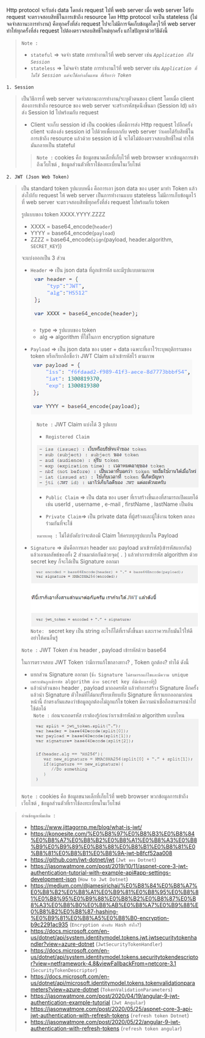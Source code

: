 Http protocol จะรับส่ง data โดยส่ง request ไปที่ web server เมื่อ web server ได้รับ request จะตรวจสอบสิทธิ์ในการเข้าถึง resource โดย Http protocol จะเป็น stateless (ไม่จดจำสถานะการทำงาน) คือทุกครั้งที่ส่ง request ไปจะไม่มีการจัดเก็บข้อมูลใดๆไว้ที่ web server ทำให้ทุกครั้งที่ส่ง request ไปต้องตรวจสอบสิทธิ์ใหม่ทุกครั้ง แก้ไขปัญหาด้วยวิธีดังนี้

> `Note :` 
> - `stateful` => จดจำ state การทำงานไว้ที่ web server เช่น _`Application ที่ใช้ Session`_
> - `stateless` => ไม่จดจำ state การทำงานไว้ที่ web server เช่น _`Application ที่ไม่ใช้ Session แต่จะใช้อย่างอื่นแทน ที่เรียกว่า Token`_

`1. Session`
> เป็นวิธีการที่ web server จดจำสถานะการทำงาน/ระบุตัวตนของ client โดยเมื่อ client ต้องการเข้าถึง resource ของ web server จะสร้างรหัสชุดนึงขึ้นมา (Session Id) แล้วส่ง Session Id ไปพร้อมกับ request 
> - Client จะเก็บ session id เป็น cookies เมื่อมีการส่ง Http request ไปอีกครั้ง client จะต้องส่ง session id ไปด้วยเพื่อบอกกับ web server ว่าเคยได้รับสิทธิ์ในการเข้าถึง resource แล้วด้วย session id นี้ จะได้ไม่ต้องตรวจสอบสิทธิ์ใหม่ ทำให้มันกลายเป็น stateful
>> `Note :` cookies คือ ข้อมูลขนาดเล็กที่เก็บไว้ที่ web browser พวกข้อมูลการเข้าถึงเว็บไซต์ , ข้อมูลส่วนตัวที่เราใช้ลงทะเบี่ยนในเว็บไซต์

`2. JWT (Json Web Token)`
> เป็น standard token รูปแบบหนึ่ง คือการเอา json data ของ user มาทำ Token แล้วส่งไปกับ request ให้ web server เป็นการทำงานแบบ stateless ไม่มีการเก็บข้อมูลไว้ที่ web server จะตรวจสอบสิทธิ์ทุกครั้งที่ส่ง request ไปพร้อมกับ token
>
> รูปแบบของ token XXXX.YYYY.ZZZZ
> - XXXX = base64_encode(`header`)
> - YYYY = base64_encode(`payload`)
> - ZZZZ = base64_encode(`sign`(payload, header.algorithm, `SECRET_KEY`)) 
>
> จะแบ่งออกเป็น 3 ส่วน
> - `Header` => เป็น json data ที่ถูกเข้ารหัส และมีรูปแบบตามภาพ \
> ![jwt1](picture/jwt1.PNG)
>   - type => รูปแบบของ token
>   - alg => algorithm ที่ใช้ในการ encryption signature
>
> - `Payload` => เป็น json data ของ user + data เฉพาะที่เอาไว้ระบุพฤติกรรมของ token หรือเรียกอีกชื่อว่า  JWT Claim  แล้วเข้ารหัสไว้ ตามภาพ
> ![jwt2](picture/jwt2.PNG)
>
>> `Note :` JWT Claim แบ่งได้ 3 รูปแบบ
>>   - `Registered Claim` 
>>
>> ![jwt3](picture/jwt3.PNG)
>> 
>>   - `Public Claim` => เป็น data ของ user ที่เราสร้างขึ้นเองที่สามารถเปิดเผยได้ เช่น userId , username , e-mail , firstName , lastName เป็นต้น
>>
>>   - `Private Claim`=> เป็น private data  ที่ผู้สร้างและผู้ใช้งาน token ตกลงร่วมกันที่จะใช้
>> 
>> `หมายเหตุ :` ไม่ได้บังคับว่าจะต้องมี Claim ให้ครบทุกรูปแบบใน Payload
>
> - `Signature` => มันคือการเอา header และ payload มาเข้ารหัส(เข้ารหัสแยกกัน) แล้วเอาผลลัพธ์ของทั้ง 2 ส่วนมาต่อกันด้วยจุด( `.` ) แล้วทำการเข้ารหัส algorithm ด้วย secret key ก็จะได้เป็น Signature ออกมา
> ![jwt4](picture/jwt4.PNG)
> `Note: ` secret key เป็น string อะไรก็ได้ที่เราตั้งขึ้นมา และเราควรเก็บมันไว้ให้ดีอย่าให้คนอื่นรู้
>
> `Note :` JWT Token ส่วน header , payload เข้ารหัสด้วย base64
>
> ในการตรวจสอบ JWT Token ว่ามีการแก้ไขกลางทาง? , Token ถูกต้อง? ทำได้ ดังนี้
> - แยกส่วน Signature ออกมา (`ซึ่ง Signature ไม่สามารถแก้ไขและมีความ unique เพราะมันถูกเข้ารหัส algorithm ด้วย secret key ที่มีเพียงเราที่รู้`)
> - แล้วนำส่วนของ header , payload มาถอดรหัส แล้วทำการสร้าง Signature อีกครั้ง แล้วนำ Signature ตัวใหม่ที่ได้มาเปรียบเทียบกับ Signature ที่เราแยกออกมาก่อนหน้านี้ ถ้าตรงกันแสดงว่าข้อมูลถูกต้องไม่ถูกแก้ไข token มีความน่าเชื่อถือสามารถนำไปใช้ต่อได้ \
>` Note :` ก่อนจะถอดรหัส เราต้องรู้ก่อนว่าเราเข้ารหัสด้วย algorithm แบบไหน
> ![jwt5](picture/jwt5.PNG)
> 
> `Note :` cookies คือ ข้อมูลขนาดเล็กที่เก็บไว้ที่ web browser พวกข้อมูลการเข้าถึงเว็บไซต์ , ข้อมูลส่วนตัวที่เราใช้ลงทะเบี่ยนในเว็บไซต์

> `อ่านข้อมูลเพิ่มเติม : ` 
> - https://www.jittagornp.me/blog/what-is-jwt/
> - https://konoesite.com/%E0%B8%97%E0%B8%B3%E0%B8%84%E0%B8%A7%E0%B8%B2%E0%B8%A1%E0%B8%A3%E0%B8%B9%E0%B9%89%E0%B8%88%E0%B8%B1%E0%B8%81%E0%B8%81%E0%B8%B1%E0%B8%9A-jwt-b8fcf52aa008
> - https://github.com/jwt-dotnet/jwt (`Jwt ของ Dotnet`)
> - https://jasonwatmore.com/post/2019/10/11/aspnet-core-3-jwt-authentication-tutorial-with-example-api#app-settings-development-json (`How to Jwt Dotnet`)
> - https://medium.com/@jamesirichai/%E0%B8%84%E0%B8%A7%E0%B8%B2%E0%B8%A1%E0%B9%81%E0%B8%95%E0%B8%81%E0%B8%95%E0%B9%88%E0%B8%B2%E0%B8%87%E0%B8%A3%E0%B8%B0%E0%B8%AB%E0%B8%A7%E0%B9%88%E0%B8%B2%E0%B8%87-hashing-%E0%B9%81%E0%B8%A5%E0%B8%B0-encryption-b9c2291ac935 (`Encryption ต่างกับ Hash ยังไง?`)
> - https://docs.microsoft.com/en-us/dotnet/api/system.identitymodel.tokens.jwt.jwtsecuritytokenhandler?view=azure-dotnet (`JwtSecurityTokenHandler`)
> - https://docs.microsoft.com/en-us/dotnet/api/system.identitymodel.tokens.securitytokendescriptor?view=netframework-4.8&viewFallbackFrom=netcore-3.1 (`SecurityTokenDescriptor`)
> - https://docs.microsoft.com/en-us/dotnet/api/microsoft.identitymodel.tokens.tokenvalidationparameters?view=azure-dotnet (`TokenValidationParameters`)
> - https://jasonwatmore.com/post/2020/04/19/angular-9-jwt-authentication-example-tutorial (`Jwt Angular`)
> - https://jasonwatmore.com/post/2020/05/25/aspnet-core-3-api-jwt-authentication-with-refresh-tokens (`refresh token Dotnet`)
> - https://jasonwatmore.com/post/2020/05/22/angular-9-jwt-authentication-with-refresh-tokens (`refresh token angular`)